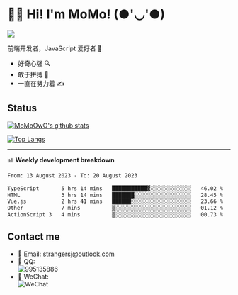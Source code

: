 # 👨‍🎓 Hi! I'm MoMo! (●'◡'●)

[![](https://img.shields.io/badge/-@MoMoOwO-%23181717?style=flat-square&logo=github)](https://github.com/MoMoOwO)

前端开发者，JavaScript 爱好者 💖
- 好奇心强 🔍
- 敢于拼搏 💪
- 一直在努力着 ✍

## Status

[![MoMoOwO's github stats](https://github-readme-stats.vercel.app/api?username=MoMoOwO&show_icons=true&theme=tokyonight)](https://github.com/MoMoOwO)

[![Top Langs](https://github-readme-stats.vercel.app/api/top-langs/?username=MoMoOwO&layout=compact&theme=tokyonight)](https://github.com/MoMoOwO)

---

📊 **Weekly development breakdown**

<!--START_SECTION:waka-->

```txt
From: 13 August 2023 - To: 20 August 2023

TypeScript       5 hrs 14 mins   ███████████▓░░░░░░░░░░░░░   46.02 %
HTML             3 hrs 14 mins   ███████░░░░░░░░░░░░░░░░░░   28.45 %
Vue.js           2 hrs 41 mins   ██████░░░░░░░░░░░░░░░░░░░   23.66 %
Other            7 mins          ▒░░░░░░░░░░░░░░░░░░░░░░░░   01.12 %
ActionScript 3   4 mins          ▒░░░░░░░░░░░░░░░░░░░░░░░░   00.73 %
```

<!--END_SECTION:waka-->

## Contact me

- 📧 Email: strangersj@outlook.com
- 🐧 QQ:  
  ![995135886](https://i.loli.net/2020/11/27/Yx6eDSQi34Va5IA.jpg)
- 💭 WeChat:  
  ![WeChat](https://i.loli.net/2020/11/27/wWX6uVoIQqig5KP.jpg)
  
